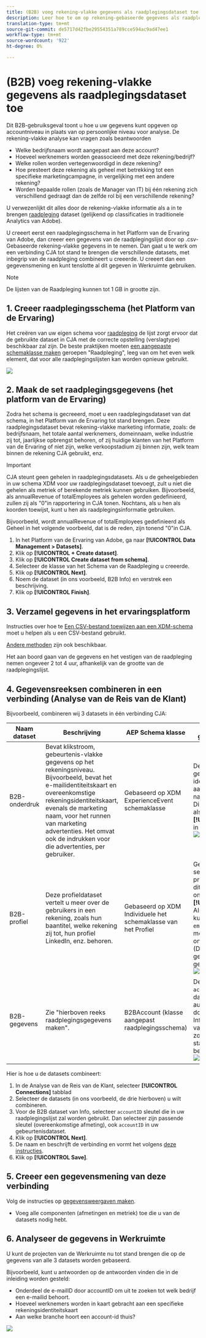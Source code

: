 ```yaml
---
title: (B2B) voeg rekening-vlakke gegevens als raadplegingsdataset toe
description: Leer hoe te om op rekening-gebaseerde gegevens als raadplegingsdataset aan CJA toe te voegen
translation-type: tm+mt
source-git-commit: de5717d42fbe29554351a789cce594ac9ad47ee1
workflow-type: tm+mt
source-wordcount: '922'
ht-degree: 0%

---
```



# (B2B) voeg rekening-vlakke gegevens als raadplegingsdataset toe

Dit B2B-gebruiksgeval toont u hoe u uw gegevens kunt opgeven op accountniveau in plaats van op persoonlijke niveau voor analyse. De rekening-vlakke analyse kan vragen zoals beantwoorden

* Welke bedrijfsnaam wordt aangepast aan deze account?
* Hoeveel werknemers worden geassocieerd met deze rekening/bedrijf?
* Welke rollen worden vertegenwoordigd in deze rekening?
* Hoe presteert deze rekening als geheel met betrekking tot een specifieke marketingcampagne, in vergelijking met een andere rekening?
* Worden bepaalde rollen (zoals de Manager van IT) bij één rekening zich verschillend gedraagt dan de zelfde rol bij een verschillende rekening?

U verwezenlijkt dit alles door de rekening-vlakke informatie als a in te brengen [raadpleging](/help/getting-started/cja-glossary.md) dataset (gelijkend op classificaties in traditionele Analytics van Adobe).

U creeert eerst een raadplegingsschema in het Platform van de Ervaring van Adobe, dan creeer een gegevens van de raadplegingslijst door op .csv-Gebaseerde rekening-vlakke gegevens in te nemen. Dan gaat u te werk om een verbinding CJA tot stand te brengen die verschillende datasets, met inbegrip van de raadpleging combineert u creeerde. U creeert dan een gegevensmening en kunt tenslotte al dit gegeven in Werkruimte gebruiken.

>[!NOTE]
>
>De lijsten van de Raadpleging kunnen tot 1 GB in grootte zijn.

## 1. Creeer raadplegingsschema (het Platform van de Ervaring)

Het creëren van uw eigen schema voor [raadpleging](/help/getting-started/cja-glossary.md) de lijst zorgt ervoor dat de gebruikte dataset in CJA met de correcte opstelling (verslagtype) beschikbaar zal zijn. De beste praktijken moeten [een aangepaste schemaklasse maken](https://docs.adobe.com/content/help/en/experience-platform/xdm/tutorials/create-schema-ui.html#create-new-class) geroepen &quot;Raadpleging&quot;, leeg van om het even welk element, dat voor alle raadplegingslijsten kan worden opnieuw gebruikt.

![](assets/create-new-class.png)

## 2. Maak de set raadplegingsgegevens (het platform van de Ervaring)

Zodra het schema is gecreeerd, moet u een raadplegingsdataset van dat schema, in het Platform van de Ervaring tot stand brengen. Deze raadplegingsdataset bevat rekening-vlakke marketing informatie, zoals: de bedrijfsnaam, het totale aantal werknemers, domeinnaam, welke industrie zij tot, jaarlijkse opbrengst behoren, of zij huidige klanten van het Platform van de Ervaring of niet zijn, welke verkoopstadium zij binnen zijn, welk team binnen de rekening CJA gebruikt, enz.

>[!IMPORTANT]
>
>CJA steunt geen gehelen in raadplegingsdatasets. Als u de geheelgebieden in uw schema XDM voor uw raadplegingsdataset toevoegt, zult u niet die gehelen als metriek of berekende metriek kunnen gebruiken. Bijvoorbeeld, als annualRevenue of totalEmployees als gehelen worden gedefinieerd, zullen zij als &quot;0&quot;in rapportering in CJA tonen. Nochtans, als u hen als koorden toewijst, kunt u hen als raadplegingsinformatie gebruiken.

Bijvoorbeeld, wordt annualRevenue of totalEmployees gedefinieerd als Geheel in het volgende voorbeeld, dat is de reden, zijn tonend &quot;0&quot;in CJA.

1. In het Platform van de Ervaring van Adobe, ga naar **[!UICONTROL Data Management > Datasets]**.
1. Klik op **[!UICONTROL + Create dataset]**.
1. Klik op **[!UICONTROL Create dataset from schema]**.
1. Selecteer de klasse van het Schema van de Raadpleging u creeerde.
1. Klik op **[!UICONTROL Next]**.
1. Noem de dataset (in ons voorbeeld, B2B Info) en verstrek een beschrijving.
1. Klik op **[!UICONTROL Finish]**.

## 3. Verzamel gegevens in het ervaringsplatform

Instructies over hoe te [Een CSV-bestand toewijzen aan een XDM-schema](https://docs.adobe.com/content/help/en/experience-platform/ingestion/tutorials/map-a-csv-file.html) moet u helpen als u een CSV-bestand gebruikt.

[Andere methoden](https://docs.adobe.com/content/help/en/experience-platform/ingestion/home.html) zijn ook beschikbaar.

Het aan boord gaan van de gegevens en het vestigen van de raadpleging nemen ongeveer 2 tot 4 uur, afhankelijk van de grootte van de raadplegingslijst.

## 4. Gegevensreeksen combineren in een verbinding (Analyse van de Reis van de Klant)

Bijvoorbeeld, combineren wij 3 datasets in één verbinding CJA:

| Naam dataset | Beschrijving | AEP Schema klasse | Gegevens over gegevensverzameling |
|---|---|---|---|
| B2B-onderdruk | Bevat klikstroom, gebeurtenis-vlakke gegevens op het rekeningsniveau. Bijvoorbeeld, bevat het e-mailidentiteitskaart en overeenkomstige rekeningsidentiteitskaart, evenals de marketing naam, voor het runnen van marketing advertenties. Het omvat ook de indrukken voor die advertenties, per gebruiker. | Gebaseerd op XDM ExperienceEvent schemaklasse | De `emailID` wordt gebruikt als primaire identiteit en toegewezen aan een `Customer ID` naamruimte. Dientengevolge, zal het als gebrek verschijnen **[!UICONTROL Person ID]** in Klantreisanalyse. ![Impressie](assets/impressions-mixins.png) |
| B2B-profiel | Deze profieldataset vertelt u meer over de gebruikers in een rekening, zoals hun baantitel, welke rekening zij tot, hun profiel LinkedIn, enz. behoren. | Gebaseerd op XDM Individuele het schemaklasse van het Profiel | Geen behoefte te selecteren `emailID` als primaire identiteitskaart in dit schema. Zorg ervoor om toe te laten **[!UICONTROL Profile]**; Als u niet, zal CJA niet kunnen verbinden `emailID` in B2B-profiel met `emailID` in B2B-onderdrukkingsgegevens. (Dit vermogen wordt genoemd op gebied-gebaseerd stikken.) ![Profiel](assets/profile-mixins.png) |
| B2B-gegevens | Zie &quot;hierboven reeks raadplegingsgegevens maken&quot;. | B2BAccount (klasse aangepast raadplegingsschema) | De relatie tussen `accountID` en de B2B dataset van Impressies is automatisch gecreeerd door de B2B dataset van Info met de B2B dataset van de Impressie in CJA, zoals die in de hieronder stappen wordt beschreven te verbinden. ![Zoeken](assets/lookup-mixins.png) |

Hier is hoe u de datasets combineert:

1. In de Analyse van de Reis van de Klant, selecteer **[!UICONTROL Connections]** tabblad
1. Selecteer de datasets (in ons voorbeeld, de drie hierboven) u wilt combineren.
1. Voor de B2B dataset van Info, selecteer `accountID` sleutel die in uw raadplegingslijst zal worden gebruikt. Dan selecteer zijn passende sleutel (overeenkomstige afmeting), ook `accountID` in uw gebeurtenisdataset.
1. Klik op **[!UICONTROL Next]**.
1. De naam en beschrijft de verbinding en vormt het volgens [deze instructies](/help/connections/create-connection.md).
1. Klik op **[!UICONTROL Save]**.

## 5. Creeer een gegevensmening van deze verbinding

Volg de instructies op [gegevensweergaven maken](/help/data-views/create-dataview.md).

* Voeg alle componenten (afmetingen en metriek) toe die u van de datasets nodig hebt.

## 6. Analyseer de gegevens in Werkruimte

U kunt de projecten van de Werkruimte nu tot stand brengen die op de gegevens van alle 3 datasets worden gebaseerd.

Bijvoorbeeld, kunt u antwoorden op de antwoorden vinden die in de inleiding worden gesteld:

* Onderdeel de e-mailID door accountID om uit te zoeken tot welk bedrijf een e-mailid behoort.
* Hoeveel werknemers worden in kaart gebracht aan een specifieke rekeningsidentiteitskaart
* Aan welke branche hoort een account-id thuis?

![](assets/project-lookup.png)

